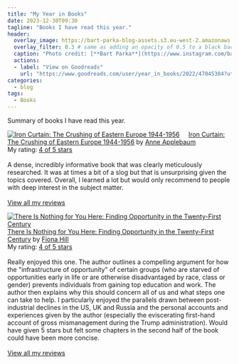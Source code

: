```yaml
---
title: "My Year in Books"
date: 2023-12-30T09:30
tagline: "Books I have read this year."
header:
  overlay_image: https://bart-parka-blog-assets.s3.eu-west-2.amazonaws.com/images/overlays/glacier.jpg
  overlay_filter: 0.3 # same as adding an opacity of 0.5 to a black background
  caption: "Photo credit: [**Bart Parka**](https://www.instagram.com/bart_parka/)"
  actions:
  - label: "View on Goodreads"
    url: "https://www.goodreads.com/user/year_in_books/2022/47045384?utm_source=twitter"
categories:
  - blog
tags:
  - Books
---
```


Summary of books I have read this year.

<a href="https://www.goodreads.com/book/show/13531848-iron-curtain" style="float: left; padding-right: 20px"><img border="0" alt="Iron Curtain: The Crushing of Eastern Europe 1944-1956" src="https://i.gr-assets.com/images/S/compressed.photo.goodreads.com/books/1425958829l/13531848._SX98_.jpg" /></a><a href="https://www.goodreads.com/book/show/13531848-iron-curtain">Iron Curtain: The Crushing of Eastern Europe 1944-1956</a> by <a href="https://www.goodreads.com/author/show/64761.Anne_Applebaum">Anne Applebaum</a><br/>
My rating: <a href="https://www.goodreads.com/review/show/4601512545">4 of 5 stars</a><br /><br />
A dense, incredibly informative book that was clearly meticulously researched. It was at times a bit of a slog but that is unsurprising given the topics covered. Overall, I learned a lot but would only recommend to people with deep interest in the subject matter.
<br/><br/>
<a href="https://www.goodreads.com/review/list/47045384-bart-parka">View all my reviews</a>

<a href="https://www.goodreads.com/book/show/59246374-there-is-nothing-for-you-here" style="float: left; padding-right: 20px"><img border="0" alt="There Is Nothing for You Here: Finding Opportunity in the Twenty-First Century" src="https://i.gr-assets.com/images/S/compressed.photo.goodreads.com/books/1633791408l/59246374._SX98_.jpg" /></a><a href="https://www.goodreads.com/book/show/59246374-there-is-nothing-for-you-here">There Is Nothing for You Here: Finding Opportunity in the Twenty-First Century</a> by <a href="https://www.goodreads.com/author/show/8067238.Fiona_Hill">Fiona  Hill</a><br/>
My rating: <a href="https://www.goodreads.com/review/show/5086154493">4 of 5 stars</a><br /><br />
Really enjoyed this one. The author outlines a compelling argument for how the "infrastructure of opportunity" of certain groups (who are starved of opportunities early in life or are otherwise disadvantaged by race, class or gender) prevents individuals from gaining top education and work. The author then explains why this should concern all of us and what steps one can take to help. I particularly enjoyed the parallels drawn between post-industrial declines in the US, UK and Russia and the personal accounts and experiences given by the author (especially the eviscerating first-hand account of gross mismanagement during the Trump administration). Would have given 5 stars but felt some chapters in the second half of the book could have been more concise.
<br/><br/>
<a href="https://www.goodreads.com/review/list/47045384-bart-parka">View all my reviews</a>
